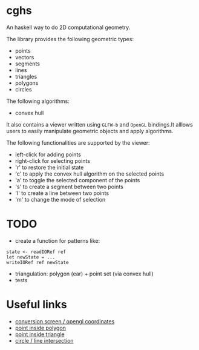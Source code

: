 # cghs

An haskell way to do 2D computational geometry.

The library provides the following geometric types:

* points
* vectors
* segments
* lines
* triangles
* polygons
* circles

The following algorithms:

* convex hull

It also contains a viewer written using `GLFW-b` and `OpenGL` bindings.It alllows users to easily manipulate geometric objects and apply algorithms.

The following functionalities are supported by the viewer:

* left-click for adding points
* right-click for selecting points
* 'r' to restore the initial state
* 'c' to apply the convex hull algorithm on the selected points
* 'a' to toggle the selected component of the points
* 's' to create a segment between two points
* 'l' to create a line between two points
* 'm' to change the mode of selection

# TODO

* create a function for patterns like:

```
state <- readIORef ref
let newState = ...
writeIORef ref newState
```

* triangulation: polygon (ear) + point set (via convex hull)
* tests

# Useful links

* [conversion screen / opengl coordinates](http://stackoverflow.com/questions/4520377/converting-window-coordinates-to-axis-coordinates-in-opengl)
* [point inside polygon](http://stackoverflow.com/questions/217578/point-in-polygon-aka-hit-test/2922778#2922778)
* [point inside triangle](http://codegolf.stackexchange.com/questions/32898/check-if-point-lies-inside-triangle)
* [circle / line intersection](http://stackoverflow.com/questions/1073336/circle-line-collision-detection)

